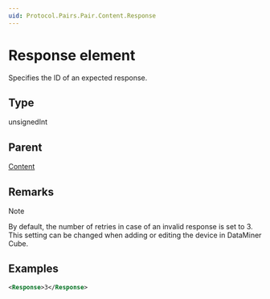 ```yaml
---
uid: Protocol.Pairs.Pair.Content.Response
---
```


# Response element

Specifies the ID of an expected response.

## Type

unsignedInt

## Parent

[Content](xref:Protocol.Pairs.Pair.Content)

## Remarks

> [!NOTE]
> By default, the number of retries in case of an invalid response is set to 3. This setting can be changed when adding or editing the device in DataMiner Cube.

## Examples

```xml
<Response>3</Response>
```
